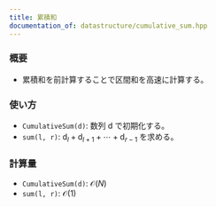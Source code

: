 ```yaml
---
title: 累積和
documentation_of: datastructure/cumulative_sum.hpp
---
```


### 概要
- 累積和を前計算することで区間和を高速に計算する。
  
### 使い方
- `CumulativeSum(d)`: 数列 $\mathrm d$ で初期化する。
- `sum(l, r)`: $\mathrm d_l + \mathrm d_{l+1} + \cdots +\mathrm d_{r-1}$ を求める。
  
### 計算量
- `CumulativeSum(d)`: $\mathcal O(N)$
- `sum(l, r)`: $\mathcal O(1)$